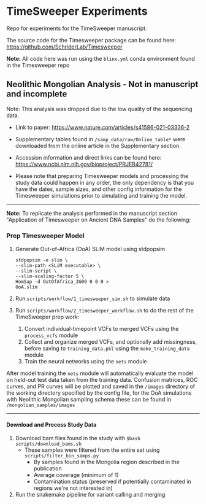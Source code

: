 # TimeSweeper Experiments

Repo for experiments for the TimeSweeper manuscript.

The source code for the Timesweeper package can be found here: https://github.com/SchriderLab/Timesweeper

**Note:** All code here was run using the `blinx.yml` conda environment found in the Timesweeper repo


## Neolithic Mongolian Analysis - Not in manuscript and incomplete

Note: This analysis was dropped due to the low quality of the sequencing data. 

- Link to paper: https://www.nature.com/articles/s41586-021-03336-2
- Supplementary tables found in `/samp_data/raw/Online_table*` were downloaded from the online article in the Supplementary section.
- Accession information and direct links can be found here: https://www.ncbi.nlm.nih.gov/bioproject/PRJEB42781/

- Please note that preparing Timesweeper models and processing the study data could happen in any order, the only dependency is that you have the dates, sample sizes, and other config information for the Timesweeper simulations prior to simulating and training the model.
  
---

**Note:** To replicate the analysis performed in the manuscript section "Application of Timesweeper on Ancient DNA Samples" do the following:

### Prep Timesweeper Model

1. Generate Out-of-Africa (OoA) SLiM model using stdpopsim 

    ```
    stdpopsim -e slim \ 
    --slim-path <SLiM executable> \
    --slim-script \
    --slim-scaling-factor 5 \
    HomSap -d OutOfAfrica_3G09 0 0 0 > 
    OoA.slim
    ```
2. Run `scripts/workflow/1_timesweeper_sim.sh` to simulate data 
3. Run `scripts/workflow/2_timesweeper_workflow.sh` to do the rest of the TimeSweeper prep work:
   1. Convert individual-timepoint VCFs to merged VCFs using the `process_vcfs` module 
   2. Collect and organize merged VCFs, and optionally add missingness, before saving to `training_data.pkl` using the `make_training_data` module
   3. Train the neural networks using the `nets` module


After model training the `nets` module will automatically evaluate the model on held-out test data taken from the training data. Confusion matrices, ROC curves, and PR curves will be plotted and saved in the `/images` directory of the working directory specified by the config file, for the OoA simulations with Neolithic Mongolian sampling schema these can be found in `/mongolian_samples/images`

---

#### Download and Process Study Data

1. Download bam files found in the study with `$bash scripts/download_bams.sh`
   - These samples were filtered from the entire set using `scripts/filter_bin_samps.py` 
     - By samples found in the Mongolia region described in the publication
     - Average coverage (minimum of 1)
     - Contamination status (preserved if potentially contaminated in regions we're not interested in)
2. Run the snakemake pipeline for variant calling and merging 